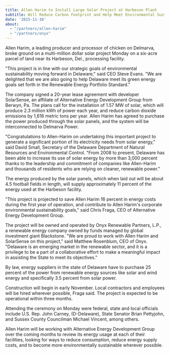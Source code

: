 ```yaml
---
title: Allen Harim to Install Large Solar Project at Harbeson Plant
subtitle: Will Reduce Carbon Footprint and Help Meet Environmental Sustainability Goals
date: '2015-11-10'
about:
  - "/partners/allen-harim"
  - "/partners/onyx"
---
```


Allen Harim, a leading producer and processor of chicken on Delmarva, broke ground on a multi-million dollar solar project Monday on a six-acre parcel of land near its Harbeson, Del., processing facility.  

"This project is in line with our strategic goals of environmental sustainability moving forward in Delaware," said CEO Steve Evans. "We are delighted that we are also going to help Delaware meet its green energy goals set forth in the Renewable Energy Portfolio Standard."

The company signed a 20-year lease agreement with developer SolarSense, an affiliate of Alternative Energy Development Group from Berwyn, Pa. The plans call for the installation of 1.57 MW of solar, which will produce 2.3 million kWh of power each year, and reduce carbon dioxide emissions by 1,616 metric tons per year. Allen Harim has agreed to purchase the power produced through the solar panels, and the system will be interconnected to Delmarva Power.

"Congratulations to Allen-Harim on undertaking this important project to generate a significant portion of its electricity needs from solar energy," said David Small, Secretary of the Delaware Department of Natural Resources and Environmental Control. "From 2008 to present, Delaware has been able to increase its use of solar energy by more than 3,000 percent thanks to the leadership and commitment of companies like Allen-Harim and thousands of residents who are relying on cleaner, renewable power."

The energy produced by the solar panels, which when laid out will be about 4.5 football fields in length, will supply approximately 11 percent of the energy used at the Harbeson facility.

"This project is projected to save Allen Harim 16 percent in energy costs during the first year of operation, and contribute to Allen Harim's corporate environmental sustainability goals," said Chris Fraga, CEO of Alternative Energy Development Group.

The project will be owned and operated by Onyx Renewable Partners, L.P., a renewable energy company owned by funds managed by global investment giant Blackstone. "We are proud to work with Allen Harim and SolarSense on this project," said Matthew Rosenblum, CEO of Onyx. "Delaware is an emerging market in the renewable sector, and it is a privilege to be a part of a collaborative effort to make a meaningful impact in assisting the State to meet its objectives."

By law, energy suppliers in the state of Delaware have to purchase 25 percent of the power from renewable energy sources like solar and wind energy and specifically 3.5 percent from solar power. 

Construction will begin in early November. Local contractors and employees will be hired wherever possible, Fraga said. The project is expected to be operational within three months.

Attending the ceremony on Monday were federal, state and local officials include U.S. Rep. John Carney, (D-Delaware), State Senator Brian Pettyjohn, and Sussex County Councilman Michael Vincent, among others.

Allen Harim will be working with Alternative Energy Development Group over the coming months to review its energy usage at each of their facilities, looking for ways to reduce consumption, reduce energy supply costs, and to become more environmentally sustainable wherever possible.
